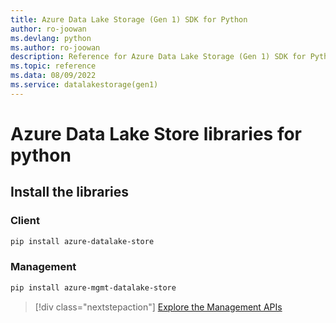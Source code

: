```yaml
---
title: Azure Data Lake Storage (Gen 1) SDK for Python
author: ro-joowan
ms.devlang: python
ms.author: ro-joowan
description: Reference for Azure Data Lake Storage (Gen 1) SDK for Python
ms.topic: reference
ms.data: 08/09/2022
ms.service: datalakestorage(gen1)
---
```

# Azure Data Lake Store libraries for python

## Install the libraries
### Client

```bash
pip install azure-datalake-store
```

### Management

```bash
pip install azure-mgmt-datalake-store
```
> [!div class="nextstepaction"]
> [Explore the Management APIs](/python/api/overview/azure/datalakestore/management)
